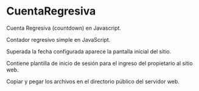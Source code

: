 # CuentaRegresiva

Cuenta Regresiva (countdown) en Javascript. 

Contador regresivo simple en JavaScript. 

Superada la fecha configurada aparece la pantalla inicial del sitio. 

Contiene plantilla de inicio de sesión para el ingreso del propietario al sitio web.

Copiar y pegar los archivos en el directorio público del servidor web.
